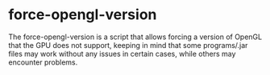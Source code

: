 # force-opengl-version
The force-opengl-version is a script that allows forcing a version of OpenGL that the GPU does not support, keeping in mind that some programs/.jar files may work without any issues in certain cases, while others may encounter problems.
